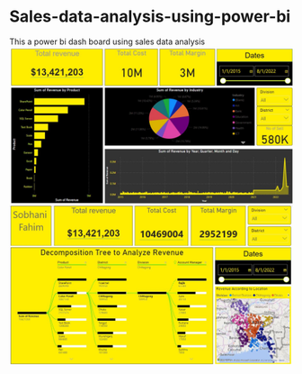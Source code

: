 # Sales-data-analysis-using-power-bi
This a power bi dash board using sales data analysis 
<img src="https://github.com/sobhanifahim/Sales-data-analysis-using-power-bi/blob/main/dp1.JPG" alt="Alt text" title="dash board of data visualization">
<img src="https://github.com/sobhanifahim/Sales-data-analysis-using-power-bi/blob/main/dp2.JPG" alt="Alt text" title="dash board of data visualization">
